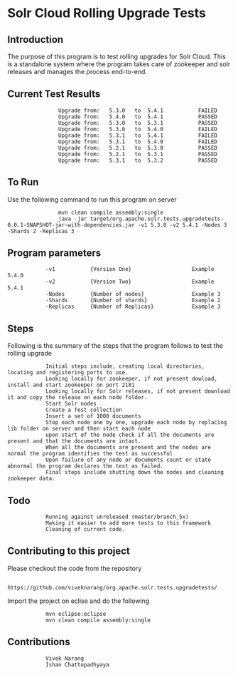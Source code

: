# Solr Cloud Rolling Upgrade Tests
Introduction
------------

The purpose of this program is to test rolling upgrades for Solr Cloud. This is a standalone system where the program takes care of zookeeper and solr releases and manages the process end-to-end.

Current Test Results
--------------------

                    Upgrade from:   5.3.0   to  5.4.1           FAILED
                    Upgrade from:   5.4.0   to  5.4.1           PASSED
                    Upgrade from:   5.3.0   to  5.3.1           PASSED
                    Upgrade from:   5.3.0   to  5.4.0           FAILED
                    Upgrade from:   5.3.1   to  5.4.1           FAILED
                    Upgrade from:   5.3.1   to  5.4.0           FAILED
                    Upgrade from:   5.2.1   to  5.3.0           PASSED
                    Upgrade from:   5.2.1   to  5.3.1           PASSED
                    Upgrade from:   5.3.1   to  5.3.2           PASSED


To Run
------
    
Use the following command to run this program on server

                    mvn clean compile assembly:single
                    java -jar target/org.apache.solr.tests.upgradetests-0.0.1-SNAPSHOT-jar-with-dependencies.jar -v1 5.3.0 -v2 5.4.1 -Nodes 3 -Shards 2 -Replicas 3


Program parameters
------------------

                -v1           {Version One}                   Example 5.4.0
                -v2           {Version Two}                   Example 5.4.1
                -Nodes        {Number of nodes}               Example 3
                -Shards       {Number of shards}              Example 2
                -Replicas     {Number of Replicas}            Example 3

Steps
-----

Following is the summary of the steps that the program follows to test the rolling upgrade
    
                Initial steps include, creating local directories, locating and registering ports to use.
                Looking locally for zookeeper, if not present dowload, install and start zookeeper on port 2181
                Looking locally for Solr releases, if not present download it and copy the release on each node folder.
                Start Solr nodes 
                Create a Test collection
                Insert a set of 1000 documents
                Stop each node one by one, upgrade each node by replacing lib folder on server and then start each node
                upon start of the node check if all the documents are present and that the documents are intact. 
                When all the documents are present and the nodes are normal the program identifies the test as successful
                Upon failure of any node or documents count or state abnormal the program declares the test as failed.
                Final steps include shutting down the nodes and cleaning zookeeper data.


Todo
----

                Running against unreleased (master/branch_5x)
                Making it easier to add more tests to this framework
                Cleaning of current code.


Contributing to this project
----------------------------

Please checkout the code from the repository

                https://github.com/viveknarang/org.apache.solr.tests.upgradetests/
    
Import the project on eclise and do the following 

                mvn eclipse:eclipse
                mvn clean compile assembly:single


Contributions
-------------

                Vivek Narang
                Ishan Chattopadhyaya
                
    

  
